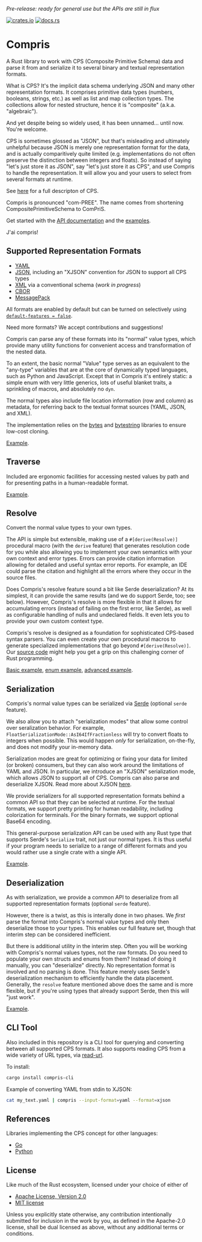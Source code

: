 *Pre-release: ready for general use but the APIs are still in flux*

[![crates.io](https://img.shields.io/crates/v/compris?color=%23227700)](https://crates.io/crates/compris)
[![docs.rs](https://img.shields.io/badge/docs.rs-latest?color=grey)](https://docs.rs/compris/latest/compris/)

Compris
=======

A Rust library to work with CPS (Composite Primitive Schema) data and parse it from and serialize it to several binary and textual representation formats.

What is CPS? It's the implicit data schema underlying JSON and many other representation formats. It comprises primitive data types (numbers, booleans, strings, etc.) as well as list and map collection types. The collections allow for nested structure, hence it is "composite" (a.k.a. "algebraic").

And yet despite being so widely used, it has been unnamed... until now. You're welcome.

CPS is sometimes glossed as "JSON", but that's misleading and ultimately unhelpful because JSON is merely one representation format for the data, and is actually comparitively quite limited (e.g. implementations do not often preserve the distinction between integers and floats). So instead of saying "let's just store it as JSON", say "let's just store it as CPS", and use Compris to handle the representation. It will allow you and your users to select from several formats at runtime.

See [here](CPS.md) for a full descripton of CPS.

Compris is pronounced "com-PREE". The name comes from shortening CompositePrimitiveSchema to ComPriS.

Get started with the [API documentation](https://docs.rs/compris/latest/compris/) and the [examples](https://github.com/tliron/rust-compris/tree/main/crates/library/examples).

J'ai compris!

Supported Representation Formats
--------------------------------

* [YAML](https://yaml.org/)
* [JSON](https://www.json.org/), including an "XJSON" convention for JSON to support all
  CPS types
* [XML](https://www.w3.org/XML/) via a conventional schema (*work in progress*)
* [CBOR](https://cbor.io/)
* [MessagePack](https://msgpack.org/)

All formats are enabled by default but can be turned on selectively using
[`default-features = false`](https://doc.rust-lang.org/cargo/reference/features.html#dependency-features).

Need more formats? We accept contributions and suggestions!

Compris can parse any of these formats into its "normal" value types, which provide many utility functions for convenient access and transformation of the nested data.

To an extent, the basic normal "Value" type serves as an equivalent to the "any-type" variables that are at the core of dynamically typed languages, such as Python and JavaScript. Except that in Compris it's entirely static: a simple enum with very little generics, lots of useful blanket traits, a sprinkling of macros, and absolutely no `dyn`.

The normal types also include file location information (row and column) as metadata, for referring back to the textual format sources (YAML, JSON, and XML).

The implementation relies on the [bytes](https://github.com/tokio-rs/bytes) and [bytestring](https://crates.io/crates/bytestring) libraries to ensure low-cost cloning.

[Example](crates/library/examples/parse.rs).

Traverse
--------

Included are ergonomic facilities for accessing nested values by path and for presenting paths in a human-readable format.

[Example](crates/library/examples/traverse.rs).

Resolve
-------

Convert the normal value types to your own types.

The API is simple but extensible, making use of a `#[derive(Resolve)]` procedural macro (with the `derive` feature) that generates resolution code for you while also allowing you to implement your own semantics with your own context and error types. Errors can provide citation information allowing for detailed and useful syntax error reports. For example, an IDE could parse the citation and highlight all the errors where they occur in the source files.

Does Compris's resolve feature sound a bit like Serde deserialization? At its simplest, it can provide the same results (and we do support Serde, too; see below). However, Compris's resolve is more flexible in that it allows for accumulating errors (instead of failing on the first error, like Serde), as well as configurable handling of nulls and undeclared fields. It even lets you to provide your own custom context type.

Compris's resolve is designed as a foundation for sophisticated CPS-based syntax parsers. You can even create your own procedural macros to generate specialized implementations that go beyond `#[derive(Resolve)]`. Our [source code](crates/macros) might help you get a grip on this challenging corner of Rust programming.

[Basic example](crates/library/examples/resolve_basic.rs), [enum example](crates/library/examples/resolve_enum.rs), [advanced example](crates/library/examples/resolve_advanced.rs).

Serialization
-------------

Compris's normal value types can be serialized via [Serde](https://serde.rs/) (optional `serde` feature).

We also allow you to attach "serialization modes" that allow some control over seralization behavior. For example, `FloatSerializationMode::AsI64IfFractionless` will try to convert floats to integers when possible. This would happen *only* for serialization, on-the-fly, and does not modify your in-memory data.

Serialization modes are great for optimizing or fixing your data for limited (or broken) consumers, but they can also work around the limitations of YAML and JSON. In particular, we introduce an "XJSON" serialization mode, which allows JSON to support all of CPS. Compris can also parse and deserialize XJSON. Read more about XJSON [here](CPS.md).

We provide serializers for all supported representation formats behind a common API so that they can be selected at runtime. For the textual formats, we support pretty printing for human readability, including colorization for terminals. For the binary formats, we support optional Base64 encoding.

This general-purpose serialization API can be used with any Rust type that supports Serde's `Serialize` trait, not just our normal types. It is thus useful if your program needs to serialize to a range of different formats and you would rather use a single crate with a single API.

[Example](crates/library/examples/serialize.rs).

Deserialization
---------------

As with serialization, we provide a common API to deserialize from all supported representation formats (optional `serde` feature).

However, there is a twist, as this is interally done in two phases. We *first* parse the format into Compris's normal value types and only then deserialize those to your types. This enables our full feature set, though that interim step can be considered inefficient.

But there is additional utility in the interim step. Often you will be working with Compris's normal values types, not the raw formats. Do you need to populate your own structs and enums from them? Instead of doing it manually, you can "deserialize" directly. No representation format is involved and no parsing is done. This feature merely uses Serde's deserialization mechanism to efficiently handle the data placement. Generally, the `resolve` feature mentioned above does the same and is more flexible, but if you're using types that already support Serde, then this will "just work".

[Example](crates/library/examples/deserialize.rs).

CLI Tool
--------

Also included in this repository is a CLI tool for querying and converting between all supported CPS formats. It also supports reading CPS from a wide variety of URL types, via [read-url](https://github.com/tliron/rust-read-url).

To install:

```sh
cargo install compris-cli
```

Example of converting YAML from stdin to XJSON:

```sh
cat my_text.yaml | compris --input-format=yaml --format=xjson
```

References
----------

Libraries implementing the CPS concept for other languages:

* [Go](https://github.com/tliron/go-ard)
* [Python](https://github.com/tliron/python-ard)

License
-------

Like much of the Rust ecosystem, licensed under your choice of either of

* [Apache License, Version 2.0](LICENSE-APACHE)
* [MIT license](LICENSE-MIT)

Unless you explicitly state otherwise, any contribution intentionally submitted for inclusion in the work by you, as defined in the Apache-2.0 license, shall be dual licensed as above, without any additional terms or conditions.
